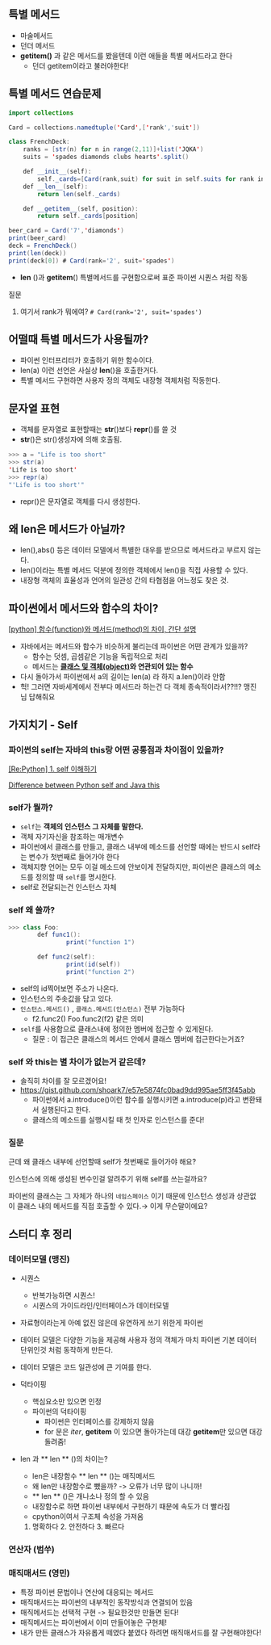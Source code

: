 ## 특별 메서드

- 마술메서드
- 던더 메서드
- **getitem()** 과 같은 메서드를 봤을텐데 이런 애들을 특별 메서드라고 한다
  - 던더 getitem이라고 불러야한다!

## 특별 메서드 연습문제

```java
import collections

Card = collections.namedtuple('Card',['rank','suit'])

class FrenchDeck:
    ranks = [str(n) for n in range(2,11)]+list('JQKA')
    suits = 'spades diamonds clubs hearts'.split()

    def __init__(self):
        self._cards=[Card(rank,suit) for suit in self.suits for rank in self.ranks]
    def __len__(self):
        return len(self._cards)

    def __getitem__(self, position):
        return self._cards[position]

beer_card = Card('7','diamonds')
print(beer_card)
deck = FrenchDeck()
print(len(deck))
print(deck[0]) # Card(rank='2', suit='spades')
```

- **len** ()과 **getitem**() 특별메서드를 구현함으로써 표준 파이썬 시퀀스 처럼 작동

질문

1. 여기서 rank가 뭐에여? `# Card(rank='2', suit='spades')`

## 어떨때 특별 메서드가 사용될까?

- 파이썬 인터프리터가 호출하기 위한 함수이다.
- len(a) 이런 선언은 사실상 **len**()을 호출한거다.
- 특별 메서드 구현하면 사용자 정의 객체도 내장형 객체처럼 작동한다.

## 문자열 표현

- 객체를 문자열로 표현할때는 **str**()보다 **repr**()를 쓸 것
- **str**()은 str()생성자에 의해 호출됨.

```java
>>> a = "Life is too short"
>>> str(a)
'Life is too short'
>>> repr(a)
"'Life is too short'"
```

- repr()은 문자열로 객체를 다시 생성한다.

## 왜 len은 메서드가 아닐까?

- len(),abs() 등은 데이터 모델에서 특별한 대우를 받으므로 메서드라고 부르지 않는다.
- len()이라는 특별 메서드 덕분에 정의한 객체에서 len()을 직접 사용할 수 있다.
- 내장형 객체의 효율성과 언어의 일관성 간의 타협점을 어느정도 찾은 것.

## 파이썬에서 메서드와 함수의 차이?

[[python] 함수(function)와 메서드(method)의 차이, 간단 설명](https://bskyvision.com/entry/python-함수function와-메서드method의-차이-간단-설명)

- 자바에서는 메서드와 함수가 비슷하게 불리는데 파이썬은 어떤 관계가 있을까?
  - 함수는 덧셈, 곱셈같은 기능을 독립적으로 처리
  - 메서드는 **[클래스 및 객체(object)](https://bskyvision.com/735)와 연관되어 있는 함수**
- 다시 돌아가서 파이썬에서 a의 길이는 len(a) 라 하지 a.len()이라 안함
- 헉! 그러면 자바세계에서 전부다 메서드라 하는건 다 객체 종속적이라서??!!? 맹진님 답해줘요

## 가지치기 - Self

### 파이썬의 self는 자바의 this랑 어떤 공통점과 차이점이 있을까?

[[Re:Python] 1. self 이해하기](https://velog.io/@magnoliarfsit/RePython-1.-self-이해하기)

[Difference between Python self and Java this](https://stackoverflow.com/questions/21694901/difference-between-python-self-and-java-this)

### self가 뭘까?

- `self`는 **객체의 인스턴스 그 자체를 말한다.**
- 객체 자기자신을 참조하는 매개변수
- 파이썬에서 클래스를 만들고, 클래스 내부에 메소드를 선언할 때에는 반드시 self라는 변수가 첫번째로 들어가야 한다
- 객체지향 언어는 모두 이걸 메소드에 안보이게 전달하지만, 파이썬은 클래스의 메소드를 정의할 때 `self`를 명시한다.
- self로 전달되는건 인스턴스 자체

### self 왜 쓸까?

```java
>>> class Foo:
        def func1():
                print("function 1")

        def func2(self):
                print(id(self))
                print("function 2")
```

- self의 id찍어보면 주소가 나온다.
- 인스턴스의 주솟값을 담고 있다.
- `인스턴스.메서드()` , `클래스.메서드(인스턴스)` 전부 가능하다
  - f2.func2() Foo.func2(f2) 같은 의미
- `self`를 사용함으로 클래스내에 정의한 멤버에 접근할 수 있게된다.
  - 질문 : 이 접근은 클래스의 메서드 안에서 클래스 멤버에 접근한다는거죠?

### self 와 this는 별 차이가 없는거 같은데?

- 솔직히 차이를 잘 모르겠어요!
- https://gist.github.com/shoark7/e57e5874fc0bad9dd995ae5ff3f45abb
  - 파이썬에서 a.introduce()이런 함수를 실행시키면 a.introduce(p)라고 변환돼서 실행된다고 한다.
  - 클래스의 메소드를 실행시킬 때 첫 인자로 인스턴스를 준다!

### 질문

근데 왜 클래스 내부에 선언할때 self가 첫번째로 들어가야 해요?

인스턴스에 의해 생성된 변수인걸 알려주기 위해 self를 쓰는걸까요?

파이썬의 클래스는 그 자체가 하나의 `네임스페이스` 이기 때문에 인스턴스 생성과 상관없이 클래스 내의 메서드를 직접 호출할 수 있다.→ 이게 무슨말이에요?

## 스터디 후 정리

### 데이터모델 (맹진)

- 시퀀스

  - 반복가능하면 시퀀스!
  - 시퀀스의 가이드라인/인터페이스가 데이터모델

- 자료형이라는게 아예 없진 않은데 유연하게 쓰기 위한게 파이썬
- 데이터 모델은 다양한 기능을 제공해 사용자 정의 객체가 마치 파이썬 기본 데이터 단위인것 처럼 동작하게 만든다.
- 데이터 모델은 코드 일관성에 큰 기여를 한다.
- 덕타이핑

  - 핵심요소만 있으면 인정
  - 파이썬의 덕타이핑
    - 파이썬은 인터페이스를 강제하지 않음
    - for 문은 _iter_, **getitem** 이 있으면 돌아가는데 대강 **getitem**만 있으면 대강 돌려줌!

- len 과 ** len ** ()의 차이는?
  - len은 내장함수 ** len ** ()는 매직메서드
  - 왜 len만 내장함수로 뺐을까? -> 오류가 너무 많이 나니까!
  - ** len ** ()은 개나소나 정의 할 수 있음
  - 내장함수로 하면 파이썬 내부에서 구현하기 때문에 속도가 더 빨라짐
  - cpython이여서 구조체 속성을 가져옴
  1. 명확하다 2. 안전하다 3. 빠르다

### 연산자 (범쑤)

### 매직매서드 (영민)

- 특정 파이썬 문법이나 연산에 대응되는 메서드
- 매직매서드는 파이썬의 내부적인 동작방식과 연결되어 있음
- 매직메서드는 선택적 구현 -> 필요한것만 만들면 된다!
- 매직메서드는 파이썬에서 이미 만들어놓은 구현체!
- 내가 만든 클래스가 자유롭게 떼였다 붙였다 하려면 매직매서드를 잘 구현해야한다!
